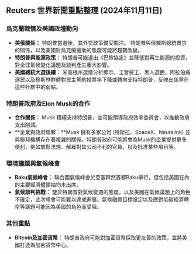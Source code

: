## Reuters 世界新聞重點整理 (2024年11月11日)

### 烏克蘭戰情及美國政壇動向

*   **美俄關係：** 特朗普當選後，其外交政策備受關注。 特朗普與俄羅斯總統普京的關係，以及美國對烏克蘭援助的態度可能將趨勢改變。
*   **特朗普與能源政策：** 特朗普可能退出《巴黎協定》並降低對再生能源的投資，對全球氣候變化議題及談判產生重大影響。
*   **美國總統大選後續：** 米高根州選情分析顯示，工會勞工、黑人選民、阿拉伯裔選民以及穆斯林群體對民主黨的投票率下降或轉向支持特朗普，反映出該黨在這些社群中的弱點。

### 特朗普政府及Elon Musk的合作

*   **合作關係：** Musk 積極支持特朗普，並可能領導政府效率委員會，以推動政府支出削減。
*   **企業與政府聯繫：**Musk 擁有多家公司 (特斯拉、SpaceX、Neuralink) 並與聯邦機構存在著複雜的關係。特朗普政府可能將會為Musk的企業提供更多便利，例如放鬆法規、解雇對其公司不利的官員，以及批准某些項目等。

### 環境議題與氣候峰會

*   **Baku氣候峰會：**  聯合國氣候峰會於亞塞拜然首都Baku舉行，但包括美國在內的主要經濟體領袖均未出席。
*   **氣候談判挑戰：**  鑒於特朗普對氣候變遷的態度，以及美國在氣候議題上的角色不確定，此次峰會可能難以達成進展。氣候融資目標設定以及應對低碳經濟轉型等議題可能因為美國的角色而受阻。

### 其他重點

*   **Bitcoin及加密貨幣：** 特朗普政府可能對加密貨幣採取更友善的政策，並將美國打造為加密貨幣中心。